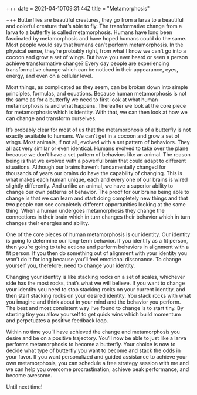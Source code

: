 +++
date = 2021-04-10T09:31:44Z
title = "Metamorphosis"

+++
Butterflies are beautiful creatures, they go from a larva to a beautiful and colorful creature that’s able to fly. The transformative change from a larva to a butterfly is called metamorphosis. Humans have long been fascinated by metamorphosis and have hoped humans could do the same. Most people would say that humans can’t perform metamorphosis. In the physical sense, they’re probably right, from what I know we can’t go into a cocoon and grow a set of wings. But have you ever heard or seen a person achieve transformative change? Every day people are experiencing transformative change which can be noticed in their appearance, eyes, energy, and even on a cellular level.

Most things, as complicated as they seem, can be broken down into simple principles, formulas, and equations. Because human metamorphosis is not the same as for a butterfly we need to first look at what human metamorphosis is and what happens. Thereafter we look at the core piece for metamorphosis which is identity. With that, we can then look at how we can change and transform ourselves.

It’s probably clear for most of us that the metamorphosis of a butterfly is not exactly available to humans. We can’t get in a cocoon and grow a set of wings. Most animals, if not all, evolved with a set pattern of behaviors. They all act very similar or even identical. Humans evolved to take over the plane because we don’t have a set pattern of behaviors like an animal. The reason being is that we evolved with a powerful brain that could adapt to different situations. Although our brains haven’t fundamentally changed for thousands of years our brains do have the capability of changing. This is what makes each human unique, each and every one of our brains is wired slightly differently. And unlike an animal, we have a superior ability to change our own patterns of behavior. The proof for our brains being able to change is that we can learn and start doing completely new things and that two people can see completely different opportunities looking at the same thing. When a human undergoes metamorphosis they change the connections in their brain which in turn changes their behavior which in turn changes their energies and ability.

One of the core pieces of human metamorphosis is our identity. Our identity is going to determine our long-term behavior. If you identify as a fit person, then you’re going to take actions and perform behaviors in alignment with a fit person. If you then do something out of alignment with your identity you won’t do it for long because you’ll feel emotional dissonance. To change yourself you, therefore, need to change your identity.

Changing your identity is like stacking rocks on a set of scales, whichever side has the most rocks, that’s what we will believe. If you want to change your identity you need to stop stacking rocks on your current identity, and then start stacking rocks on your desired identity. You stack rocks with what you imagine and think about in your mind and the behavior you perform. The best and most consistent way I’ve found to change is to start tiny. By starting tiny you allow yourself to get quick wins which build momentum and perpetuates a positive feedback loop.

Within no time you’ll have achieved the change and metamorphosis you desire and be on a positive trajectory. You’ll now be able to just like a larva performs metamorphosis to become a butterfly. Your choice is now to decide what type of butterfly you want to become and stack the odds in your favor. If you want personalized and guided assistance to achieve your own metamorphosis, you can schedule a free strategy session with me and we can help you overcome procrastination, achieve peak performance, and become awesome.

Until next time!